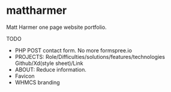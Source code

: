# mattharmer
Matt Harmer one page website portfolio.

TODO
- PHP POST contact form. No more formspree.io
- PROJECTS:
Role/Difficulties/solutions/features/technologies
Github/Xd(style sheet)/Link
- ABOUT: Reduce information.
- Favicon
- WHMCS branding
